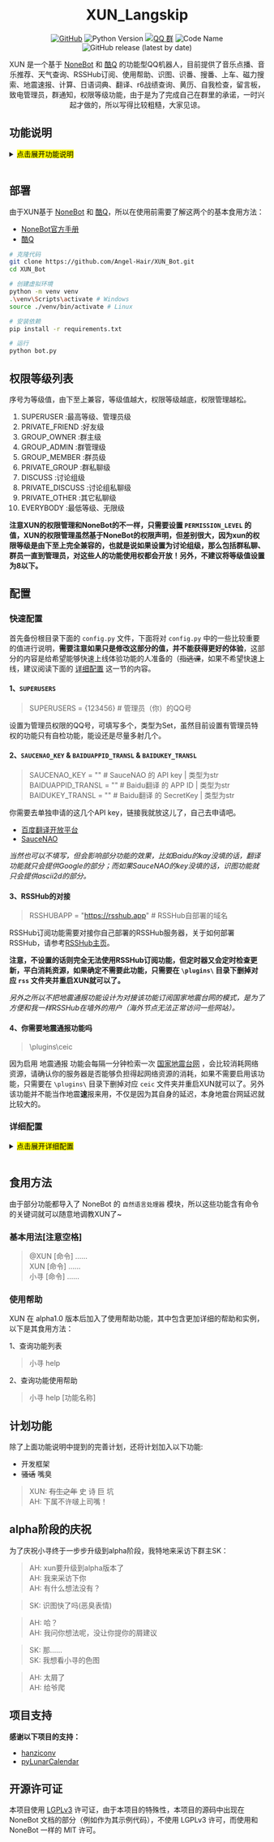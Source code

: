<div align="center">

# XUN_Langskip

[![GitHub](https://img.shields.io/github/license/Angel-Hair/XUN_Bot)](LICENSE)
![Python Version](https://img.shields.io/badge/python-3.7+-blue.svg)
[![QQ 群](https://img.shields.io/badge/qq%E7%BE%A4-nb%E7%BE%A4%E6%88%91%E5%9C%A8%E9%87%8C%E9%9D%A2-green)](https://jq.qq.com/?_wv=1027&k=5OFifDh)
![Code Name](https://img.shields.io/badge/%E5%BC%80%E5%8F%91%E4%BB%A3%E5%8F%B7-Langskip-9cf)
![GitHub release (latest by date)](https://img.shields.io/github/v/release/Angel-Hair/XUN_Bot)

XUN 是一个基于 [NoneBot](https://github.com/richardchien/nonebot) 和 [酷Q](https://cqp.cc) 的功能型QQ机器人，目前提供了音乐点播、音乐推荐、天气查询、RSSHub订阅、使用帮助、识图、识番、搜番、上车、磁力搜索、地震速报、计算、日语词典、翻译、r6战绩查询、黄历、自我检查，留言板，致电管理员，群通知，权限等级功能，由于是为了完成自己在群里的承诺，一时兴起才做的，所以写得比较粗糙，大家见谅。

</div>

## 功能说明

<details>
<summary><mark> 点击展开功能说明</mark></summary>

### 使用帮助

![14.png](https://i.loli.net/2020/05/11/XyjdrLvspH7wQSF.png)
![15.png](https://i.loli.net/2020/05/11/WrVMNAfEc9DuxyG.png)

用于查询功能列表和功能的食用帮助。*部分简单的功能没有实例。*

不带参数时返回功能列表，带参数时返回对应功能的食用说明，**注意参数不区分大小写**。

### 自我检查

![12.png](https://i.loli.net/2020/04/24/NkiQBzbreF5ESuR.png)
![13.png](https://i.loli.net/2020/04/24/u2Ikdzop4Xcn3ZS.png)

管理员目前唯一有特权的功能（~~枯了，管理员地位堪比清洁工~~

非管理员调用此功能只会得到一个简单的回复，而管理员则会得到一个完整服务器状态检查表。

另外，在群聊中，非管理员进行自检时如果发现危险，会有对应的回应并@任意一位管理员，然后向所有管理员发送一个包含完整服务器状态检查表的通知（如上图所示）。*若`SUPERUSERS`的值未填写，则不会有以上反应。*

### 识图

![1.png](https://i.loli.net/2020/01/04/FtiUZnSTPmCz3hJ.png)

此功能整合了以前的 SauceNAO 和 ascii2d 两个功能，主要针对ACG图像和推图，本来打算加入各主流搜索引擎识图功能的，但是发现并没用公开API，如果对接 Selenium 倒是可以实现，但是未免有点浪费资源，所以就没继续写了……

> XUN: 其实就是懒……

*由于功能中采用了 SauceNAO 提供的服务，如果需要使用识图功能，需要你先去 [SauceNAO](https://saucenao.com/) 申请一个API key，并修改 `config.py` 中 `SAUCENAO_KEY` 的值。*

**需要注意的是加入了超时机制，如果 SauceNAO 和 ascii2d 其中一个在检索的时候超时则不会有对应的结果！如果需要修改超时时间，需要修改 `config.py` 中的对应值， 详细配置请参考上面 [配置](#user-content-配置) 这一节的内容。**

### 计算

![2.png](https://i.loli.net/2020/03/28/sS8XPAm1yKpQJYf.png)

任何使用 Python 来计算的公式都可以使用此功能来计算，**但要注意你所需要的计算结果一定要赋值给名为 `END` (注意大小写)的变量，也就是说如果你只发送命令 `1+1` 是不会有任何结果，正确的命令为 `END=1+1` 。另外如果你需要得到更多变量的值，则一定不要命令任何变量为`END`，在这种情况下，默认会回复一个包含计算过程所有变量的值空间字典。**

看到这里聪明的你可能已经猜出来了，这个功能的原理就是利用Python中的 `exec` 函数来实现的，不过不用担心安全审计问题，在执行`exec`函数前会自动调用相应的审计函数来进行检查，如果检查出可能会损害服务器的命令会进行相应的报错，并不会执行其命令。**欢迎大家找出安全审计的漏洞并提出，我尽量会在第一时间内修复的。**

**!!!出于安全考虑，该功能在7.0-beta版本之后移除了__import__模块，任何用于计算的被信任的库需要被单独写入 `CALCULATE_LIST` 的值当中来引入，请注意正确配置 `MORE_COMPLEX` 和 `CALCULATE_LIST` 这两项，详细配置请参考上面 [配置](#user-content-配置) 这一节的内容。!!!**

### 音乐点播

![3.png](https://i.loli.net/2020/01/04/jqALO8ZvXmzfx6h.png)

这个基本的功能相信不用我更多的介绍了吧，**需要注意的是音乐名用《》括起来或者使用标准格式: 命令+空格，另外使用 歌名-歌手 的格式可以使结果更准确。**

### 音乐推荐

![4.png](https://i.loli.net/2020/01/04/bs9deW4gLmXPcAC.png)

输入 `对应命令 + 你需要音乐的描述` 就可以得到推荐音乐的回复，其中包含该歌曲所被包含歌单的信息。

### 识番(原搜番功能)

![5.png](https://i.loli.net/2020/01/04/9nPh3kQM7cbz4rE.png)

该功能利用了![trace.moe](https://trace.moe/)公共API，会得到对应图片的番剧名称和时间锚点。

**！注意，此功能原名为 搜番 ，在8.8-beta版本后被正式更名为 识番 ！**

### 搜番

![11.png](https://i.loli.net/2020/04/16/6cml3THnrEkpvSR.png)

修改 `config.py` 中的 `MAXINFO_ANIME` 此值，可以更改回复时返回的资源数目，详细配置请参考上面 [配置](#user-content-配置) 这一节的内容。

*与识番功能搭配食用，味道更佳~*

### 天气查询

![6.png](https://i.loli.net/2020/01/04/Sd7FZkI2w5n9c4b.png)

命令中包含‘小寻’和‘天气’这两个关键字和一个地名就可以得到对应地名的天气了。**注意只能查询国内的天气。**

### 地震速报

![7.png](https://i.loli.net/2020/01/04/rjl3mY7M4NodIct.png)

被动技能，不需要主动调用。默认情况下只会报道发生在国内的地震并且要求震级大于等于4.0，如果需要报道周边国家的地震或者需要修改最低震级，需要修改 `config.py` 中的对应值，详细配置请参考上面 [配置](#user-content-配置) 这一节的内容。

**注意启用该功能会每隔一分钟检索一次 [国家地震台网](http://news.ceic.ac.cn/) ,比较消耗资源，如果不需要启用该功能，只需要在 `\plugins\` 目录下删掉对应 `ceic` 文件夹并重启XUN就可以了。**

### 日语词典

![9.png](https://i.loli.net/2020/03/28/SG7fdCcPRMxmuDt.png)

此功能没有启用 `自然语言处理器` 模块，所以请用 `标准命令格式 + 查询单词` 的形式来使用，将会得到对应单词的部分词典释义。**过长或者行数过多的释义段将会被省略，并给出提示。**

**应提灯喵汉化组所需做的功能，如果不需要该功能，只需要在 `\plugins\` 目录下删掉对应 `japanese_dictionary` 文件夹并重启XUN就可以了。**

### 翻译

![10.png](https://i.loli.net/2020/03/30/JZ3Un1wSmAyHDl8.png)

翻译功能可以自动识别源语言，默认目标语言为中文，如要更改可修改 `config.py` 中 `TO_TRANSL` 的值，**由于采用了 百度翻译开放平台 提供的服务，需要你先去 [百度翻译开放平台](http://api.fanyi.baidu.com/) 申请一个APP ID 和 密钥，并修改 `BAIDUKEY_TRANSL` 和 `BAIDUAPPID_TRANSL` 的值。** 详细配置请参考上面 [配置](#user-content-配置) 这一节的内容。

### RSSHub订阅

![16.png](https://i.loli.net/2020/05/11/jYOKsrZVwzebBoG.png)

需要对接 [RSSHub](https://docs.rsshub.app/) 进行食用的功能，将你的RSSHub域名填入 `config.py` 中的 `RSSHUBAPP` 对应值，默认的更新时间为1小时检查一次，如果需要调整，需要修改 `config.py` 中的 `RSSINTERVAL` ，注意该值是作为 `scheduled_job` 的的参数传入的，如果不知道怎么修改，请参考 [官方说明](https://apscheduler.readthedocs.io/en/latest/modules/triggers/interval.html?highlight=interval#module-apscheduler.triggers.interval)，不建议设置为10分钟以下。**订阅列表保存在根目录下的 `rss.csv` 文件里**。

确认订阅前会分别进行一次路由测试(检查该路由是否能够正确连通)和上限检查(检查是否已经达到订阅上限)，失败的话并不会订阅。

另外群订阅只能由管理员、群主或者群管理员通过群聊添加和修改，讨论组订阅只能由管理员订阅，而个人订阅只需要私聊即可。

### 磁力搜索

![17.png](https://i.loli.net/2020/05/20/zVJUjPbCo13nXcv.png)

默认检索时按相似度排序，如果需要按更新时间排序，需要在关键词前加入 ` -U `  参数(不区分大小写，但注意前后空格)

修改 `config.py` 中的 `MAXINFO_BT` 此值，可以更改回复时返回的资源数目，详细配置请参考上面 [配置](#user-content-配置) 这一节的内容。

**关于此功能我不会再有过多的描述了，请自行体会。**

### 彩虹六号战绩查询

![18.png](https://i.loli.net/2020/09/15/eDibPHOu9vnXqdY.png)

作者：@dongquanC

查询彩虹六号战绩的功能，因源网址是[R6中文站](https://www.r6s.cn)，有一定的限制，比如s3s4s5的查不到。

*此功能没有启用 `自然语言处理器` 模块，所以请用 `标准命令格式 + 查询单词` 的形式来使用*

### 留言板

![19.png](https://i.loli.net/2020/09/22/MdSUifzKTn2Ps3h.png)

一个简单的留言板功能，可以留言或者查看留言，通过修改 `config.py` 中的 `MAX_MGB_LIST` 和 `MAX_MGB_WORD` 来修改查看留言的条数和留言的字数限制，详细配置请参考上面 [配置](#user-content-配置) 这一节的内容。

**查看的留言为所设置条数最新的几条留言，但所有的留言都保存在根目录下的 `msg_board.csv` 文件里**

### 致电管理员

![20.png](https://i.loli.net/2020/09/22/I3mdNwfqx6j4kvW.png)

通过小寻来致电管理员的功能，可通过修改 `config.py` 中的 `CALL_BLACK_DICT` 的值来设置黑名单，详细配置请参考上面 [配置](#user-content-配置) 这一节的内容。

### 群通知

![21.png](https://i.loli.net/2020/09/22/oVUnmP3AG2WFJQu.png)

通过小寻来通知指定群的功能，可通过修改 `config.py` 中的 `PUSH_GROUP_DICT` 的值来设置要通知的群列表，详细配置请参考上面 [配置](#user-content-配置) 这一节的内容。

**此功能为管理员功能，非管理员无法唤醒**

### 黄历

![22.png](https://i.loli.net/2020/09/26/M19cgWXUSsvPI3T.png)

> 民俗社会科学项目，不搞封建迷信，宜忌意义在于民间是将红白事合理分开，避免今日您宴请宾客，邻居办白事情况出现，引起邻里纠纷社会分裂。 ——[pyLunarCalendar](https://github.com/OPN48/pyLunarCalendar)

### 上车(已暂停更新，使用时可能会出现报错或者无反应)

![8.png](https://i.loli.net/2020/01/16/J5NSW2BfbjMK6VZ.png)

注意此功能没有启用 `自然语言处理器` 模块，所以请用 `标准命令格式 + 目的地关键词` 的形式来告诉XUN你想要去的目的地。

*7.6-beta版本后加入了通过输入关键词 `最近的存档` 来查看最新的投稿的选项*

**关于此功能我不会再有过多的描述了，请自行体会。**

</details>
<br>

## 部署

由于XUN基于 [NoneBot](https://github.com/richardchien/nonebot) 和 [酷Q](https://cqp.cc)，所以在使用前需要了解这两个的基本食用方法：

* [NoneBot官方手册](https://nonebot.cqp.moe)
* [酷Q](https://cqp.cc)

```bash
# 克隆代码
git clone https://github.com/Angel-Hair/XUN_Bot.git
cd XUN_Bot

# 创建虚拟环境
python -m venv venv
.\venv\Scripts\activate # Windows
source ./venv/bin/activate # Linux

# 安装依赖
pip install -r requirements.txt

# 运行
python bot.py
```

## 权限等级列表

序号为等级值，由下至上兼容，等级值越大，权限等级越底，权限管理越松。

1. SUPERUSER :最高等级、管理员级
2. PRIVATE_FRIEND :好友级
3. GROUP_OWNER :群主级
4. GROUP_ADMIN :群管理级
5. GROUP_MEMBER :群员级
6. PRIVATE_GROUP :群私聊级
7. DISCUSS :讨论组级
8. PRIVATE_DISCUSS :讨论组私聊级
9. PRIVATE_OTHER :其它私聊级
10. EVERYBODY :最低等级、无限级

**注意XUN的权限管理和NoneBot的不一样，只需要设置 `PERMISSION_LEVEL` 的值，XUN的权限管理虽然基于NoneBot的权限声明，但差别很大，因为xun的权限等级是由下至上完全兼容的，也就是说如果设置为讨论组级，那么包括群私聊、群员一直到管理员，对这些人的功能使用权都会开放！另外，不建议将等级值设置为8以下。**

## 配置

### 快速配置

首先备份根目录下面的 `config.py` 文件，下面将对 `config.py` 中的一些比较重要的值进行说明，**需要注意如果只是修改这部分的值，并不能获得更好的体验**，这部分的内容是给希望能够快速上线体验功能的人准备的（~~指逃课~~，如果不希望快速上线，建议阅读下面的 [详细配置](#user-content-详细配置) 这一节的内容。

#### 1、`SUPERUSERS`

> SUPERUSERS = {123456} # 管理员（你）的QQ号

设置为管理员权限的QQ号，可填写多个，类型为Set，虽然目前设置有管理员特权的功能只有自检功能，能设还是尽量多射几个。

#### 2、`SAUCENAO_KEY` & `BAIDUAPPID_TRANSL` & `BAIDUKEY_TRANSL`

> SAUCENAO_KEY = "" # SauceNAO 的 API key | 类型为str  
> BAIDUAPPID_TRANSL = "" # Baidu翻译 的 APP ID | 类型为str  
> BAIDUKEY_TRANSL = "" # Baidu翻译 的 SecretKey | 类型为str  

你需要去单独申请的这几个API key，链接我就放这儿了，自己去申请吧。

* [百度翻译开放平台](http://api.fanyi.baidu.com/)
* [SauceNAO](https://saucenao.com/)

*当然也可以不填写，但会影响部分功能的效果，比如Baidu的kay没填的话，翻译功能就只会提供Google的部分；而如果SauceNAO的key没填的话，识图功能就只会提供ascii2d的部分。*

#### 3、RSSHub的对接

> RSSHUBAPP = "https://rsshub.app" # RSSHub自部署的域名

RSSHub订阅功能需要对接你自己部署的RSSHub服务器，关于如何部署RSSHub，请参考[RSSHub主页](https://docs.rsshub.app/)。

**注意，不设置的话则完全无法使用RSSHub订阅功能，但定时器又会定时检查更新，平白消耗资源，如果确定不需要此功能，只需要在 `\plugins\` 目录下删掉对应 `rss` 文件夹并重启XUN就可以了。**

*另外之所以不把地震通报功能设计为对接该功能订阅国家地震台网的模式，是为了方便和我一样RSSHub在墙外的用户（海外节点无法正常访问一些网站）。*

#### 4、你需要地震通报功能吗

> \plugins\ceic

因为启用 地震通报 功能会每隔一分钟检索一次 [国家地震台网](http://news.ceic.ac.cn/) ，会比较消耗网络资源，请确认你的服务器是否能够负担得起网络资源的消耗，如果不需要启用该功能，只需要在 `\plugins\` 目录下删掉对应 `ceic` 文件夹并重启XUN就可以了。另外该功能并不能当作地震**速**报来用，不仅是因为其自身的延迟，本身地震台网延迟就比较大的。

### 详细配置

<details>
<summary><mark> 点击展开详细配置</mark></summary>


修改 `config.py` 中的以下字段，填入对应值(注意备份):

```python
# ……省略的代码……

SUPERUSERS = {123456} # 管理员（你）的QQ号


# ————————以下是部分功能模块需要的额外配置，请参见github上的说明进行配置————————


# Permission类
PERMISSION_LEVEL: int = 6 # 权限等级值，建议不要设置为8以下

# KEY类
SAUCENAO_KEY: str = "" # SauceNAO 的 API key
BAIDUAPPID_TRANSL: str = "" # Baidu翻译 的 APP ID
BAIDUKEY_TRANSL: str = "" # Baidu翻译 的 SecretKey
RSSHUBAPP:str = "https://rsshub.app" # RSSHub自部署的域名

# Max/Min类
EM :float = 4.0 # 地震速报功能的最低震级
MAXINFO_REIMU: int = 3 # 上车功能查找目的地的最大数
MAXINFO_ANIME: int = 4 # 搜番功能查找番剧的最大数
MAXINFO_BT: int = 4 # 磁力搜索功能查找资源的最大数
MAXLINE_JD: int = 7 # 日语词典功能查找条目的内容所允许的最大行书
MAXWOED_JD: int = 250 # 日语词典功能查找条目的内容所允许的最大字数
MAX_PERFORMANCE_PERCENT: List[int] = [92,92,92] # 自检功能中的服务器占用比率最高值，顺序分别对应CPU、内存和硬盘
MAX_RSS_P: int = 2
MAX_RSS_G: int = 5
MAX_RSS_D: int = 5 # 以上三个分别为RSS订阅功能的个人(private)、群(group)、讨论组(discuss)订阅的最大订阅数限制
MAX_MGB_WORD: int = 200 # 留言板功能的最大字数
MAX_MGB_LIST:int = 5 # 留言板功能的最大查看留言条数

# TimeLimit类
TIMELIMIT_IMAGE: float = 7 # 识图功能的时间限制
TIMELIMIT_REIMU: float = 12 # 上车功能的时间限制
TIMELIMIT_JD: float = 7 # 日语词典功能的时间限制
TIMELIMIT_TRANSL: float = 7 # 翻译功能的时间限制
TIMELIMIT_ANIME: float = 12 # 搜番功能的时间限制

# Bool类
CONFIGURATION_WIZARD: bool = True # 设置每次运行时是否需要确认运行配置向导
XDEBUG: bool = True # 日志是否输出DEBUG
BUILTIN_PLUGINS = True # 是否加载nonebot的默认插件
CEICONLYCN: bool = True # 是否只报道国内地震
RECOMMENDER_MUSIC: bool = False # 音乐推荐功能的回复是否显示推荐者
PLAYLIST_MUSIC: bool = True # 音乐推荐功能的回复是否显示来源歌单
MORE_COMPLEX: bool = False # 是否提供更加复杂的计算库

# 其他
CALCULATE_LIST: Dict[str, str] = {
    'numpy':'np',
    'math':'',
    'scipy':''
    } # 就按功能种需要提供的计算库名与可选的别名(仅在MORE_COMPLEX为真时有效)
PROCESS_NAME_LIST: Set[str] = {} # 自检功能种需要提供的格外检查的进程名
TO_TRANSL: str = "zh-CN" # 翻译功能中指定翻译功能的目标语言
RSSINTERVAL: dict = {
    # 'weeks': 0, 
    # 'days': 0, 
    'hours': 1, 
    # 'minutes': 0, 
    # 'second': 0
    } 
    # RSS订阅功能的检查间隔, 作为 scheduled_job 的的参数传入，默认值的意思为每隔1小时检测一次。
    # 详细配置参考：https://apscheduler.readthedocs.io/en/latest/modules/triggers/interval.html?highlight=interval#module-apscheduler.triggers.interval
CALL_BLACK_DICT: dict = {123456} # 致电管理员功能的黑名单，需要填入qq号
PUSH_GROUP_DICT: dict = {123456} # 群通知功能公告的群


# —————————————————————————————————————————————————————————————————————————
```

对应的说明：

* NoneBot类
  * `SUPERUSERS` ：管理员的QQ号，也就是你的QQ号，虽然目前还没有为管理员设置更多的权限服务，以后会计划开发的……另外，此字段为NoneBot自带配置字段，更多的说明可以参见NoneBot中对此字段的[描述](https://nonebot.cqp.moe/guide/basic-configuration.html#%E9%85%8D%E7%BD%AE%E8%B6%85%E7%BA%A7%E7%94%A8%E6%88%B7)。
* Permission类
  * `PERMISSION_LEVEL` ：权限等级值，请参考 [权限等级列表](#user-content-权限等级列表) 进行配置，**建议不要设置为8以下**。
* KEY类
  * `SAUCENAO_KEY` ：在 识图 功能中采用了 SauceNAO 提供的服务，如果需要使用识图功能，需要你先去 [SauceNAO](https://saucenao.com/) 申请一个API key。
  * `BAIDUAPPID_TRANSL` ：在 翻译 功能中采用了 百度翻译开放平台 提供的服务，如果需要使用翻译功能，需要你先去 [百度翻译开放平台](http://api.fanyi.baidu.com/) 申请一个APP ID 和 密钥。
  * `BAIDUKEY_TRANSL` ：在 翻译 功能中采用了 百度翻译开放平台 提供的服务，如果需要使用翻译功能，需要你先去 [百度翻译开放平台](http://api.fanyi.baidu.com/) 申请一个APP ID 和 密钥。
  * `RSSHUBAPP` ：在 RSSHub订阅 功能中需要对接部署的RSSHub域名，如果需要使用RSSHub订阅功能，需要你自己部署RSSHub服务，部署方法参考 [RSSHub主页](https://docs.rsshub.app/)。
* Max/Min类
  * `EM` ：设置 地震速报 功能中的通报的最低震级，只有震级大于等于该值才会被报道。推荐设置为4.0。
  * `MAXINFO_REIMU` ：在 上车 功能中配置查找的目的地的数量限制，最多只能显示指定数量的目的地，推荐设置为3，**注意此项会影响`TIMELIMIT_REIMU`的配置**，一般每增加1就需要`TIMELIMIT_REIMU`至少增加1.5。
  * `MAXINFO_ANIME` ：在 搜番 功能中配置查找的资源的数量限制，最多只能显示指定数量的番剧数，推荐设置为4。
  * `MAXINFO_BT` ：在 磁力搜索 功能中配置查找的资源的数量限制，最多只能显示指定数量的资源数，推荐设置为4。
  * `MAXLINE_JD` ：在 日文词典 功能中查找条目的内容所允许的最大行书，超过该条数的内容将被省略，并报出提示。
  * `MAXWOED_JD` ：在 日文词典 功能查找条目的内容所允许的最大字数，超过该字数的内容将被省略，并报出提示。
  * `MAX_MGB_WORD` ：在 留言板 功能中留言所允许的最大字数，超过该字数的内容将无法留言，并报出提示。
  * `MAX_MGB_LIST` ：在 留言板 功能中查看留言板中留言的最大条数，超过该条数的旧留言将被省略。
  * `MAX_PERFORMANCE_PERCENT` :  在 自我检查 功能中的服务器占用比率最高值，需填入长度为3的list，根据顺序分别对应CPU、内存和硬盘的最大占有率，如果超过该值，在群聊中，进行自检时会有对应的回应，并向所有管理员发送通知。
  * `MAX_RSS_P`&`MAX_RSS_G`&`MAX_RSS_D` ：在 RSSHub订阅 功能中分别对应私人、群、讨论组的订阅数最大值，超过该值则不会完成订阅，并报出提示。
* TimeLimit类
  * `TIMELIMIT_IMAGE` ：在 识图 功能中设置的时间限制，单位为(s)，如果检索某个API来源时超时的话，会在控制台报出相应的警告，在回复中则不会有对应的内容。请根据服务器的网络环境自行设置，推荐设置在5~10之间。
  * `TIMELIMIT_JD` ：在 日文词典 功能中设置的时间限制，单位为(s)，详细介绍同上。
  * `TIMELIMIT_TRANSL` ：在 翻译 功能中设置的时间限制，单位为(s)，详细介绍同上。
  * `TIMELIMIT_REIMU` ： 在 上车 功能中设置的时间限制，单位为(s)，除了包括上面的介绍，还需要根据服务器的网络环境和`MAXINFO_REIMU`的值自行设置，推荐设置在9~14之间。
  * `TIMELIMIT_ANIME` ： 在 搜番 功能中设置的时间限制，单位为(s)，除了包括上面的介绍，还需要根据服务器的网络环境和`MAXINFO_ANIME`的值自行设置，而且由于需要单独请求一个RSS feed，推荐设置在12~18之间。
* Bool类
  * `CEICONLYCN` ：在 地震速报 功能中是否只报道国内地震，如果只需要报道国内地震请设置为True。推荐设置为True。
  * `RECOMMENDER_MUSIC` ：在 音乐推荐 功能中是否需要回复显示推荐者。
  * `PLAYLIST_MUSIC` ：在 音乐推荐 功能中是否需要回复显示来源歌单。
  * `MORE_COMPLEX` ：在 计算 功能中是否需要引入更加用于复杂计算的库(如numpy、math等)，否则将只能计算最基本的公式。
* 其他
  * `CALCULATE_LIST` ：在 计算 功能中需要引入的计算库名与可选的别名，类型为dict，键为库名，值为别名。**此项仅在`MORE_COMPLEX`为真时有效，需要注意被引入的库应该已被正确安装在机器上，且能够被执行环境所引用！**
  * `PROCESS_NAME_LIST` ：在 自我检查 功能中需要提供的格外检查的进程名，如果发现同名的进程中至少有一个进程的状态不是"running"的时候，在群聊中，进行自检时会有对应的回应，并向所有管理员发送通知。
  * `TO_TRANSL` : 在 翻译 功能中指定翻译的目标语言，默认为中文，其他语言的列表请参考 [百度翻译开发者手册](http://api.fanyi.baidu.com/doc/21) 和 [Googletrans](https://github.com/ssut/py-googletrans)
  * `RSSINTERVAL` : 在 RSSHub订阅 功能中检查订阅列表更新的时间间隔，每个时间键的值类型应该为int，默认值的意思为每隔1小时检测一次，如果想设置为每半小时检查一次，应该注释掉`hour`行，取消`minutes`行的注释，并把对应值`0`改为`30`。不建议设置为10分钟以下。该值其实是作为 `scheduled_job` 的的参数传入的，详细说明参考 [官方说明](https://apscheduler.readthedocs.io/en/latest/modules/triggers/interval.html?highlight=interval#module-apscheduler.triggers.interval)。
  * `CALL_BLACK_DICT` ：在 致电管理员 功能中设置黑名单，在黑名单中的QQ号将无法致电。
  * `PUSH_GROUP_DICT` ：在 群通知 功能中设置需要通知的群，当管理员使用该功能通知时，仅通知所含指定群。

</details>
<br>

## 食用方法

由于部分功能都导入了 NoneBot 的 `自然语言处理器` 模块，所以这些功能含有命令的关键词就可以随意地调教XUN了~

### 基本用法[注意空格]

>@XUN [命令] ……  
>XUN [命令] ……  
>小寻 [命令] ……  

### 使用帮助

XUN 在 alpha1.0 版本后加入了使用帮助功能，其中包含更加详细的帮助和实例，以下是其食用方法：

1、查询功能列表
  >小寻 help

2、查询功能使用帮助
  >小寻 help [功能名称]

## 计划功能

除了上面功能说明中提到的完善计划，还将计划加入以下功能:

* 开发框架
* ~~骚话~~ 嘴臭

> XUN: ~~有生之年~~ 史 诗 巨 坑  
> AH: 下属不许啵上司嘴！

## alpha阶段的庆祝

为了庆祝小寻终于一步步升级到alpha阶段，我特地来采访下群主SK：

> AH: xun要升级到alpha版本了  
> AH: 我来采访下你  
> AH: 有什么想法没有？  

> SK: 识图快了吗(恶臭表情)  

> AH: 哈？  
> AH: 我问你想法呢，没让你提你的屑建议  
 
> SK: 那……  
> SK: 我想看小寻的色图  

> AH: 太屑了  
> AH: 给爷爬  

## 项目支持

**感谢以下项目的支持：**

* [hanziconv](https://github.com/berniey/hanziconv)
* [pyLunarCalendar](https://github.com/OPN48/pyLunarCalendar)

## 开源许可证

本项目使用 [LGPLv3](https://github.com/Angel-Hair/XUN_Bot/blob/master/LICENSE) 许可证，由于本项目的特殊性，本项目的源码中出现在 NoneBot 文档的部分（例如作为其示例代码），不使用 LGPLv3 许可，而使用和 NoneBot 一样的 MIT 许可。
